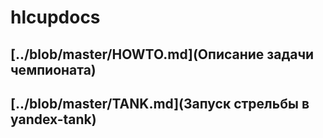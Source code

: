 # hlcupdocs

## [../blob/master/HOWTO.md](Описание задачи чемпионата)

## [../blob/master/TANK.md](Запуск стрельбы в yandex-tank)

